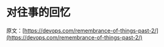 # 对往事的回忆

原文：[https://devops.com/remembrance-of-things-past-2/](https://devops.com/remembrance-of-things-past-2/)